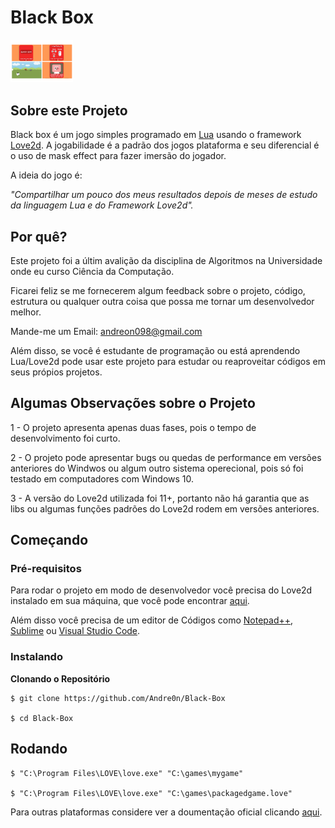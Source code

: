 # Black Box

<img src="https://github.com/Andre0n/Black-Box/blob/master/assets/Presentation.png" width="100">

## Sobre este Projeto

Black box é um jogo simples programado em [Lua] usando o framework [Love2d]. A jogabilidade é a padrão dos jogos plataforma e seu diferencial é o uso de mask effect para fazer imersão do jogador.

A ideia do jogo é:

_"Compartilhar um pouco dos meus resultados depois de meses de estudo da linguagem Lua e do Framework Love2d"._

## Por quê?

Este projeto foi a últim avalição da disciplina de Algoritmos na Universidade onde eu curso Ciência da Computação. 

Ficarei feliz se me fornecerem algum feedback sobre o projeto, código, estrutura ou qualquer outra coisa que possa me tornar um desenvolvedor melhor.

Mande-me um Email: andreon098@gmail.com

Além disso, se você é estudante de programação ou está aprendendo Lua/Love2d pode usar este projeto para estudar ou reaproveitar códigos em seus própios projetos.

## Algumas Observações sobre o Projeto

1 - O projeto apresenta apenas duas fases, pois o tempo de desenvolvimento foi curto.

2 - O projeto pode apresentar bugs ou quedas de performance em versões anteriores do Windwos ou algum outro sistema operecional, pois só foi testado em computadores com Windows 10.

3 - A versão do Love2d utilizada foi 11+, portanto não há garantia que as libs ou algumas funções padrões do Love2d rodem em versões anteriores.

## Começando

### Pré-requisitos

Para rodar o projeto em modo de desenvolvedor você precisa do Love2d instalado em sua máquina, que você pode encontrar [aqui](https://love2d.org/).

Além disso você precisa de um editor de Códigos como [Notepad++](https://notepad-plus-plus.org/downloads/), [Sublime](https://www.sublimetext.com/) ou [Visual Studio Code](https://code.visualstudio.com/).

### Instalando

**Clonando o Repositório**

```
$ git clone https://github.com/Andre0n/Black-Box

$ cd Black-Box
```

## Rodando

```
$ "C:\Program Files\LOVE\love.exe" "C:\games\mygame"

$ "C:\Program Files\LOVE\love.exe" "C:\games\packagedgame.love"
```
Para outras plataformas considere ver a doumentação oficial clicando [aqui](https://love2d.org/wiki/Getting_Started).


[Lua]: https://www.lua.org/portugues.html
[Love2d]: https://love2d.org/